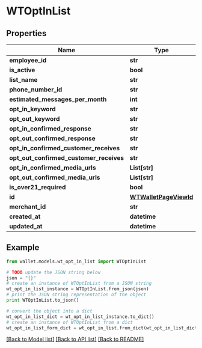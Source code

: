 # WTOptInList


## Properties

Name | Type | Description | Notes
------------ | ------------- | ------------- | -------------
**employee_id** | **str** |  | 
**is_active** | **bool** |  | 
**list_name** | **str** |  | 
**phone_number_id** | **str** |  | 
**estimated_messages_per_month** | **int** |  | 
**opt_in_keyword** | **str** |  | 
**opt_out_keyword** | **str** |  | 
**opt_in_confirmed_response** | **str** |  | 
**opt_out_confirmed_response** | **str** |  | 
**opt_in_confirmed_customer_receives** | **str** |  | 
**opt_out_confirmed_customer_receives** | **str** |  | 
**opt_in_confirmed_media_urls** | **List[str]** |  | 
**opt_out_confirmed_media_urls** | **List[str]** |  | 
**is_over21_required** | **bool** |  | 
**id** | [**WTWalletPageViewId**](WTWalletPageViewId.md) |  | 
**merchant_id** | **str** |  | 
**created_at** | **datetime** |  | 
**updated_at** | **datetime** |  | 

## Example

```python
from wallet.models.wt_opt_in_list import WTOptInList

# TODO update the JSON string below
json = "{}"
# create an instance of WTOptInList from a JSON string
wt_opt_in_list_instance = WTOptInList.from_json(json)
# print the JSON string representation of the object
print WTOptInList.to_json()

# convert the object into a dict
wt_opt_in_list_dict = wt_opt_in_list_instance.to_dict()
# create an instance of WTOptInList from a dict
wt_opt_in_list_form_dict = wt_opt_in_list.from_dict(wt_opt_in_list_dict)
```
[[Back to Model list]](../README.md#documentation-for-models) [[Back to API list]](../README.md#documentation-for-api-endpoints) [[Back to README]](../README.md)


